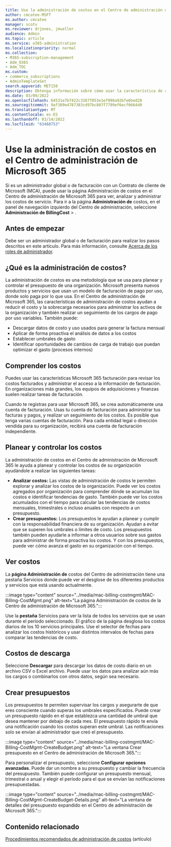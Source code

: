 ```yaml
---
title: Use la administración de costos en el Centro de administración de Microsoft 365
author: cmcatee-MSFT
ms.author: cmcatee
manager: scotv
ms.reviewer: drjones, jmueller
audience: Admin
ms.topic: article
ms.service: o365-administration
ms.localizationpriority: normal
ms.collection:
- M365-subscription-management
- Adm_O365
- Adm_TOC
ms.custom:
- commerce_subscriptions
- AdminTemplateSet
search.appverid: MET150
description: Obtenga información sobre cómo usar la característica de administración de costos en el Centro de administración de Microsoft 365 para ver, analizar y administrar los costos de su organización.
ms.date: 03/09/2022
ms.openlocfilehash: 64531e7b7422c3267f053e1ef098a92bfe6bed28
ms.sourcegitcommit: 9af389e4787383cd97bc807f7799ef6ecf0664d0
ms.translationtype: MT
ms.contentlocale: es-ES
ms.lasthandoff: 03/14/2022
ms.locfileid: "63468753"
---
```

# <a name="use-cost-management-in-the-microsoft-365-admin-center"></a>Use la administración de costos en el Centro de administración de Microsoft 365

Si es un administrador global o de facturación con un Contrato de cliente de Microsoft (MCA), puede usar  la página Administración de costos en el Centro de administración de Microsoft 365 para ver, analizar y administrar los costos de servicio. Para ir a la página **Administración de** costos, en el panel de navegación izquierdo del Centro de administración, seleccione **Administración de BillingCost** > .

## <a name="before-you-begin"></a>Antes de empezar

Debe ser un administrador global o de facturación para realizar los pasos descritos en este artículo. Para más información, consulte [Acerca de los roles de administrador](../admin/add-users/about-admin-roles.md).

## <a name="what-is-cost-management"></a>¿Qué es la administración de costos?

La administración de costos es una metodología que se usa para planear y controlar el presupuesto de una organización. Microsoft presenta nuevos productos y servicios que usan un modelo de facturación de pago por uso, donde solo paga por lo que usa. En el Centro de administración de Microsoft 365, las características de administración de costos ayudan a reducir el costo y la sobrecarga necesarios para administrar los activos de la organización y también realizar un seguimiento de los cargos de pago por uso variables. También puede:

- Descargar datos de costo y uso usados para generar la factura mensual
- Aplicar de forma proactiva el análisis de datos a los costos
- Establecer umbrales de gasto
- Identificar oportunidades de cambios de carga de trabajo que puedan optimizar el gasto (procesos internos)

## <a name="understand-your-costs"></a>Comprender los costos

Puedes usar las características Microsoft 365 facturación para revisar los costos facturados y administrar el acceso a la información de facturación. En organizaciones más grandes, los equipos de adquisiciones y finanzas suelen realizar tareas de facturación.

Cuando te registras para usar Microsoft 365, se crea automáticamente una cuenta de facturación. Usas tu cuenta de facturación para administrar tus facturas y pagos, y realizar un seguimiento de los costos. Es posible que tenga varias cuentas de facturación. Para cada entidad legal o dirección vendida para su organización, recibirá una cuenta de facturación independiente.

## <a name="plan-and-control-costs"></a>Planear y controlar los costos

La administración de costos en el Centro de administración de Microsoft 365 le ayuda a planear y controlar los costos de su organización ayudándole a realizar las siguientes tareas:

- **Analizar costos:** Las vistas de administración de costos le permiten explorar y analizar los costos de la organización. Puede ver los costos agregados por organización para comprender dónde se acumulan los costos e identificar tendencias de gasto. También puede ver los costos acumulados con el tiempo para calcular las tendencias de costos mensuales, trimestrales o incluso anuales con respecto a un presupuesto.
- **Crear presupuestos:** Los presupuestos le ayudan a planear y cumplir con la responsabilidad financiera de su organización. Ayudan a evitar que se superen los umbrales o límites de costo. Los presupuestos también pueden ayudarle a informar a otros usuarios sobre sus gastos para administrar de forma proactiva los costos. Y con los presupuestos, puede ver cómo avanza el gasto en su organización con el tiempo.

## <a name="view-costs"></a>Ver costos

La **página Administración de** costos del Centro de administración tiene  una pestaña Servicios donde puede ver el desglose de los diferentes productos y servicios que está usando actualmente.

:::image type="content" source="../media/mac-billing-costmgmt/MAC-Billing-CostMgmt.png" alt-text="La página Administración de costos de la Centro de administración de Microsoft 365.":::

Use la **pestaña** Servicios para ver la lista de todos los servicios que se usan durante el período seleccionado. El gráfico de la página desglosa los costos diarios de los 10 servicios principales. Use el selector de fechas para analizar los costos históricos y usar distintos intervalos de fechas para comparar las tendencias de costo.

## <a name="download-costs"></a>Costos de descarga

Seleccione **Descargar** para descargar los datos de costo diario en un archivo CSV o Excel archivo. Puede usar los datos para analizar aún más los cargos o combinarlos con otros datos, según sea necesario.

## <a name="create-budgets"></a>Crear presupuestos

Los presupuestos te permiten supervisar los cargos y asegurarte de que eres consciente cuando superas los umbrales especificados. Puede crear un presupuesto rápido en el que establezca una cantidad de umbral que desea mantener por debajo de cada mes. El presupuesto rápido te envía una notificación cuando los costos superan este umbral. Las notificaciones solo se envían al administrador que creó el presupuesto.

:::image type="content" source="../media/mac-billing-costmgmt/MAC-Billing-CostMgmt-CreateBudget.png" alt-text="La ventana Crear presupuesto en el Centro de administración de Microsoft 365.":::

Para personalizar el presupuesto, seleccione **Configurar opciones avanzadas**. Puede dar un nombre a su presupuesto y cambiar la frecuencia del presupuesto. También puede configurar un presupuesto mensual, trimestral o anual y elegir el período para el que se envían las notificaciones presupuestadas.

:::image type="content" source="../media/mac-billing-costmgmt/MAC-Billing-CostMgmt-CreateBudget-Details.png" alt-text="La ventana de detalles del presupuesto expandido en el Centro de administración de Microsoft 365.":::

## <a name="related-content"></a>Contenido relacionado

[Procedimientos recomendados de administración de costos](/azure/cost-management-billing/costs/cost-mgt-best-practices) (artículo)
